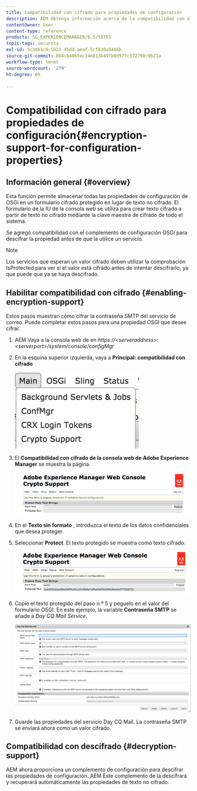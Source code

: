```yaml
---
title: Compatibilidad con cifrado para propiedades de configuración
description: AEM Obtenga información acerca de la compatibilidad con el cifrado de las propiedades de configuración que se proporcionan en la documentación de.
contentOwner: User
content-type: reference
products: SG_EXPERIENCEMANAGER/6.5/SITES
topic-tags: security
exl-id: 3c3db1c8-5b22-45dd-aeaf-5cf830a9486b
source-git-commit: 8b4cb4065ec14e813b49fb0d577c372790c9b21a
workflow-type: tm+mt
source-wordcount: '279'
ht-degree: 0%

---
```


# Compatibilidad con cifrado para propiedades de configuración{#encryption-support-for-configuration-properties}

## Información general {#overview}

Esta función permite almacenar todas las propiedades de configuración de OSGi en un formulario cifrado protegido en lugar de texto no cifrado. El formulario de la IU de la consola web se utiliza para crear texto cifrado a partir de texto no cifrado mediante la clave maestra de cifrado de todo el sistema.

Se agregó compatibilidad con el complemento de configuración OSGi para descifrar la propiedad antes de que la utilice un servicio.

>[!NOTE]
>
>Los servicios que esperan un valor cifrado deben utilizar la comprobación IsProtected para ver si el valor está cifrado antes de intentar descifrarlo, ya que puede que ya se haya descifrado.

## Habilitar compatibilidad con cifrado {#enabling-encryption-support}

Estos pasos muestran cómo cifrar la contraseña SMTP del servicio de correo. Puede completar estos pasos para una propiedad OSGI que desee cifrar.

1. AEM Vaya a la consola web de en *https://&lt;serveraddress>:&lt;serverport>/system/console/configMgr*
1. En la esquina superior izquierda, vaya a **Principal: compatibilidad con cifrado**

   ![chlimage_1-325](assets/chlimage_1-325.png)

1. El **Compatibilidad con cifrado de la consola web de Adobe Experience Manager** se muestra la página.

   ![screen_shot_2018-08-01at113417am](assets/screen_shot_2018-08-01at113417am.png)

1. En el **Texto sin formato** , introduzca el texto de los datos confidenciales que desea proteger.
1. Seleccionar **Protect**. El texto protegido se muestra como texto cifrado.

   ![screen_shot_2018-08-01at113844am](assets/screen_shot_2018-08-01at113844am.png)

1. Copie el texto protegido del paso n.º 5 y péguelo en el valor del formulario OSGI. En este ejemplo, la variable **Contraseña SMTP** se añade a *Day CQ Mail Service*.

   ![screen_shot_2016-12-18at105809pm](assets/screen_shot_2016-12-18at105809pm.png)

1. Guarde las propiedades del servicio Day CQ Mail. La contraseña SMTP se enviará ahora como un valor cifrado.

## Compatibilidad con descifrado {#decryption-support}

AEM ahora proporciona un complemento de configuración para descifrar las propiedades de configuración. AEM Este complemento de la descifrará y recuperará automáticamente las propiedades de texto no cifrado.

